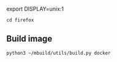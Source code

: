 export DISPLAY=unix:1

```
cd firefox
```


## Build image
```
python3 ~/mbuild/utils/build.py docker
```
